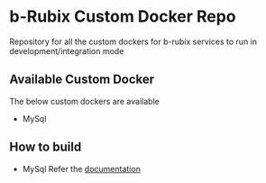 # b-Rubix Custom Docker Repo

Repository for all the custom dockers for b-rubix services to run in development/integration mode


## Available Custom Docker

The below custom dockers are available

* MySql


## How to build

* MySql
Refer the [documentation](mysql/)

